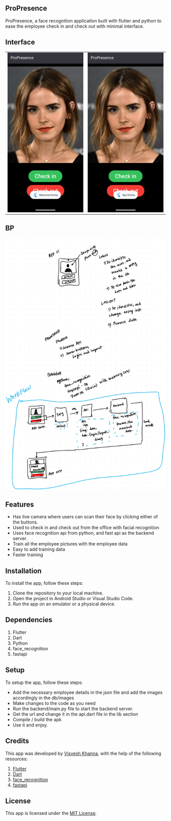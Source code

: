 ## ProPresence

ProPresence, a face recognition application built with flutter and python to ease the employee check in and check out with minimal interface.

## Interface
<table>
  <tr>
    <td><img src="https://raw.githubusercontent.com/visveshkhanna/ProPresence/main/assets/checkin.png" alt="Check In"></td>
    <td><img src="https://raw.githubusercontent.com/visveshkhanna/ProPresence/main/assets/checkout.png" alt="Check Out"></td>
  </tr>
</table>

## BP
<img src="https://raw.githubusercontent.com/visveshkhanna/ProPresence/main/assets/1_dd8.png" alt="blueprint" />

## Features
- Has live camera where users can scan their face by clicking either of the buttons.
- Used to check in and check out from the office with facial recognition
- Uses face recognition api from python, and fast api as the backend server.
- Train all the employee pictures with the employee data
- Easy to add training data
- Faster training

## Installation
To install the app, follow these steps:

1. Clone the repository to your local machine.
2. Open the project in Android Studio or Visual Studio Code.
3. Run the app on an emulator or a physical device.

## Dependencies
1. Flutter
2. Dart
3. Python
4. face_recognition
5. fastapi

## Setup
To setup the app, follow these steps:

- Add the necessary employee details in the json file and add the images accordingly in the db/images
- Make changes to the code as you need
- Run the backend/main.py file to start the backend server.
- Get the url and change it in the api.dart file in the lib section
- Compile / build the apk
- Use it and enjoy.

## Credits
This app was developed by [Visvesh Khanna](https://github.com/visveshkhanna), with the help of the following resources:

1. [Flutter](https://docs.flutter.dev)
2. [Dart](https://dart.dev/guides)
3. [face_recognition](https://github.com/ageitgey/face_recognition)
4. [fastapi](https://github.com/tiangolo/fastapi)

## License
This app is licensed under the <a href="https://github.com/visveshkhanna/ProPresence/LICENCE">MIT License</a>.
